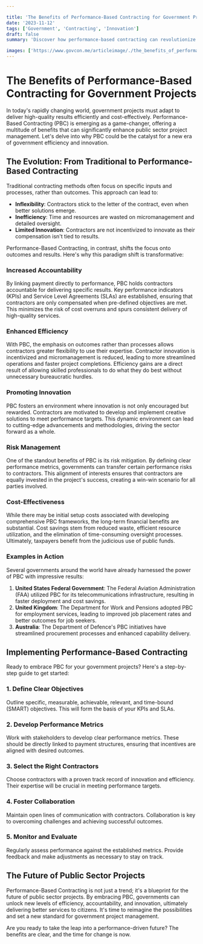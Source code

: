```yaml
---

title: 'The Benefits of Performance-Based Contracting for Government Projects'
date: '2023-11-12'
tags: ['Government', 'Contracting', 'Innovation']
draft: false
summary: 'Discover how performance-based contracting can revolutionize government projects, enhancing efficiency, accountability, and innovation.'

images: ['https://www.govcon.me/articleimage/./the_benefits_of_performance_based_contracting_for_government_projects.webp']
---
```


# The Benefits of Performance-Based Contracting for Government Projects

In today's rapidly changing world, government projects must adapt to deliver high-quality results efficiently and cost-effectively. Performance-Based Contracting (PBC) is emerging as a game-changer, offering a multitude of benefits that can significantly enhance public sector project management. Let's delve into why PBC could be the catalyst for a new era of government efficiency and innovation.

## The Evolution: From Traditional to Performance-Based Contracting

Traditional contracting methods often focus on specific inputs and processes, rather than outcomes. This approach can lead to:

- **Inflexibility**: Contractors stick to the letter of the contract, even when better solutions emerge.
- **Inefficiency**: Time and resources are wasted on micromanagement and detailed oversight.
- **Limited Innovation**: Contractors are not incentivized to innovate as their compensation isn't tied to results.

Performance-Based Contracting, in contrast, shifts the focus onto outcomes and results. Here's why this paradigm shift is transformative:

### Increased Accountability

By linking payment directly to performance, PBC holds contractors accountable for delivering specific results. Key performance indicators (KPIs) and Service Level Agreements (SLAs) are established, ensuring that contractors are only compensated when pre-defined objectives are met. This minimizes the risk of cost overruns and spurs consistent delivery of high-quality services.

### Enhanced Efficiency

With PBC, the emphasis on outcomes rather than processes allows contractors greater flexibility to use their expertise. Contractor innovation is incentivized and micromanagement is reduced, leading to more streamlined operations and faster project completions. Efficiency gains are a direct result of allowing skilled professionals to do what they do best without unnecessary bureaucratic hurdles.

### Promoting Innovation

PBC fosters an environment where innovation is not only encouraged but rewarded. Contractors are motivated to develop and implement creative solutions to meet performance targets. This dynamic environment can lead to cutting-edge advancements and methodologies, driving the sector forward as a whole.

### Risk Management

One of the standout benefits of PBC is its risk mitigation. By defining clear performance metrics, governments can transfer certain performance risks to contractors. This alignment of interests ensures that contractors are equally invested in the project's success, creating a win-win scenario for all parties involved.

### Cost-Effectiveness

While there may be initial setup costs associated with developing comprehensive PBC frameworks, the long-term financial benefits are substantial. Cost savings stem from reduced waste, efficient resource utilization, and the elimination of time-consuming oversight processes. Ultimately, taxpayers benefit from the judicious use of public funds.

### Examples in Action

Several governments around the world have already harnessed the power of PBC with impressive results:

1. **United States Federal Government**: The Federal Aviation Administration (FAA) utilized PBC for its telecommunications infrastructure, resulting in faster deployment and cost savings.
2. **United Kingdom**: The Department for Work and Pensions adopted PBC for employment services, leading to improved job placement rates and better outcomes for job seekers.
3. **Australia**: The Department of Defence's PBC initiatives have streamlined procurement processes and enhanced capability delivery.

## Implementing Performance-Based Contracting

Ready to embrace PBC for your government projects? Here's a step-by-step guide to get started:

### 1. Define Clear Objectives

Outline specific, measurable, achievable, relevant, and time-bound (SMART) objectives. This will form the basis of your KPIs and SLAs.

### 2. Develop Performance Metrics

Work with stakeholders to develop clear performance metrics. These should be directly linked to payment structures, ensuring that incentives are aligned with desired outcomes.

### 3. Select the Right Contractors

Choose contractors with a proven track record of innovation and efficiency. Their expertise will be crucial in meeting performance targets.

### 4. Foster Collaboration

Maintain open lines of communication with contractors. Collaboration is key to overcoming challenges and achieving successful outcomes.

### 5. Monitor and Evaluate

Regularly assess performance against the established metrics. Provide feedback and make adjustments as necessary to stay on track.

## The Future of Public Sector Projects

Performance-Based Contracting is not just a trend; it's a blueprint for the future of public sector projects. By embracing PBC, governments can unlock new levels of efficiency, accountability, and innovation, ultimately delivering better services to citizens. It's time to reimagine the possibilities and set a new standard for government project management.

Are you ready to take the leap into a performance-driven future? The benefits are clear, and the time for change is now.